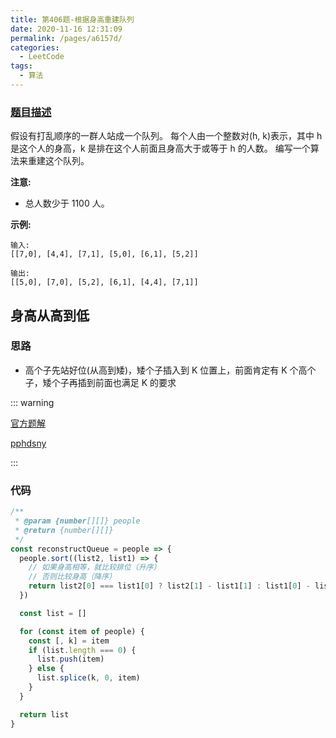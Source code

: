 ```yaml
---
title: 第406题-根据身高重建队列
date: 2020-11-16 12:31:09
permalink: /pages/a6157d/
categories:
  - LeetCode
tags:
  - 算法
---
```


### [题目描述](https://leetcode-cn.com/problems/queue-reconstruction-by-height/)

假设有打乱顺序的一群人站成一个队列。 每个人由一个整数对(h, k)表示，其中 h 是这个人的身高，k 是排在这个人前面且身高大于或等于 h 的人数。 编写一个算法来重建这个队列。

**注意:**

- 总人数少于 1100 人。

**示例:**

```
输入:
[[7,0], [4,4], [7,1], [5,0], [6,1], [5,2]]

输出:
[[5,0], [7,0], [5,2], [6,1], [4,4], [7,1]]
```

<!-- more -->

## 身高从高到低

### 思路

- 高个子先站好位(从高到矮)，矮个子插入到 K 位置上，前面肯定有 K 个高个子，矮个子再插到前面也满足 K 的要求

::: warning

[官方题解](https://leetcode-cn.com/problems/queue-reconstruction-by-height/solution/gen-ju-shen-gao-zhong-jian-dui-lie-by-leetcode-sol/)

[pphdsny](https://leetcode-cn.com/problems/queue-reconstruction-by-height/solution/406-gen-ju-shen-gao-zhong-jian-dui-lie-java-xian-p/)

:::

### 代码

```JavaScript
/**
 * @param {number[][]} people
 * @return {number[][]}
 */
const reconstructQueue = people => {
  people.sort((list2, list1) => {
    // 如果身高相等，就比较排位（升序）
    // 否则比较身高（降序）
    return list2[0] === list1[0] ? list2[1] - list1[1] : list1[0] - list2[0]
  })

  const list = []

  for (const item of people) {
    const [, k] = item
    if (list.length === 0) {
      list.push(item)
    } else {
      list.splice(k, 0, item)
    }
  }

  return list
}
```
